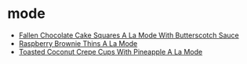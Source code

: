 # mode

 * [Fallen Chocolate Cake Squares A La Mode With Butterscotch Sauce](index/f/fallen-chocolate-cake-squares-a-la-mode-with-butterscotch-sauce-14038.json)
 * [Raspberry Brownie Thins A La Mode](index/r/raspberry-brownie-thins-a-la-mode-13460.json)
 * [Toasted Coconut Crepe Cups With Pineapple A La Mode](index/t/toasted-coconut-crepe-cups-with-pineapple-a-la-mode-11767.json)
